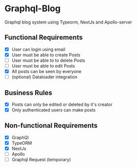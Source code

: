 # Graphql-Blog
Graphql blog system using Typeorm, NextJs and Apollo-server

## Functional Requirements
- [x] User can login using email
- [x] User must be able to create Posts
- [ ] User must be able to to delete Posts
- [ ] User must be able to edit Posts
- [x] All posts can be seen by everyone
- [ ] (optional) Dataloader integration

## Business Rules
- [x] Posts can only be edited or deleted by it's creator
- [x] Only authenticated users can make posts

## Non-functional Requirements
- [x] GraphQl
- [x] TypeORM
- [x] NextJs
- [ ] Apollo
- [ ] Graphql Request (temporary)